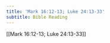 ```yaml
---
title: 'Mark 16:12-13; Luke 24:13-33'
subtitle: Bible Reading
---
```


[[Mark 16:12-13; Luke 24:13-33]]